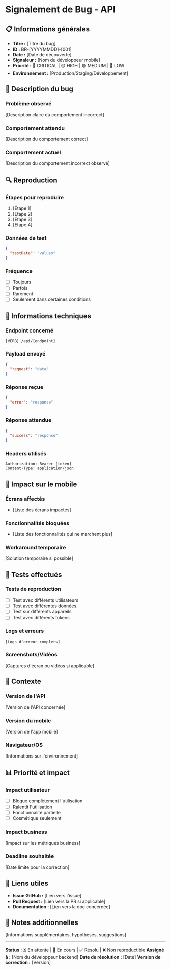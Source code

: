 # Signalement de Bug - API

## 📋 Informations générales

- **Titre :** [Titre du bug]
- **ID :** BR-[YYYYMMDD]-[001]
- **Date :** [Date de découverte]
- **Signaleur :** [Nom du développeur mobile]
- **Priorité :** 🔴 CRITICAL | 🟡 HIGH | 🟢 MEDIUM | 🔵 LOW
- **Environnement :** [Production/Staging/Développement]

## 🐛 Description du bug

### Problème observé
[Description claire du comportement incorrect]

### Comportement attendu
[Description du comportement correct]

### Comportement actuel
[Description du comportement incorrect observé]

## 🔍 Reproduction

### Étapes pour reproduire
1. [Étape 1]
2. [Étape 2]
3. [Étape 3]
4. [Étape 4]

### Données de test
```json
{
  "testData": "values"
}
```

### Fréquence
- [ ] Toujours
- [ ] Parfois
- [ ] Rarement
- [ ] Seulement dans certaines conditions

## 🔧 Informations techniques

### Endpoint concerné
```
[VERB] /api/[endpoint]
```

### Payload envoyé
```json
{
  "request": "data"
}
```

### Réponse reçue
```json
{
  "error": "response"
}
```

### Réponse attendue
```json
{
  "success": "response"
}
```

### Headers utilisés
```
Authorization: Bearer [token]
Content-Type: application/json
```

## 📱 Impact sur le mobile

### Écrans affectés
- [Liste des écrans impactés]

### Fonctionnalités bloquées
- [Liste des fonctionnalités qui ne marchent plus]

### Workaround temporaire
[Solution temporaire si possible]

## 🧪 Tests effectués

### Tests de reproduction
- [ ] Test avec différents utilisateurs
- [ ] Test avec différentes données
- [ ] Test sur différents appareils
- [ ] Test avec différents tokens

### Logs et erreurs
```
[Logs d'erreur complets]
```

### Screenshots/Vidéos
[Captures d'écran ou vidéos si applicable]

## 🔗 Contexte

### Version de l'API
[Version de l'API concernée]

### Version du mobile
[Version de l'app mobile]

### Navigateur/OS
[Informations sur l'environnement]

## 📊 Priorité et impact

### Impact utilisateur
- [ ] Bloque complètement l'utilisation
- [ ] Ralentit l'utilisation
- [ ] Fonctionnalité partielle
- [ ] Cosmétique seulement

### Impact business
[Impact sur les métriques business]

### Deadline souhaitée
[Date limite pour la correction]

## 🔗 Liens utiles

- **Issue GitHub :** [Lien vers l'issue]
- **Pull Request :** [Lien vers la PR si applicable]
- **Documentation :** [Lien vers la doc concernée]

## 📝 Notes additionnelles

[Informations supplémentaires, hypothèses, suggestions]

---

**Status :** ⏳ En attente | 🔄 En cours | ✅ Résolu | ❌ Non reproductible
**Assigné à :** [Nom du développeur backend]
**Date de résolution :** [Date]
**Version de correction :** [Version] 
